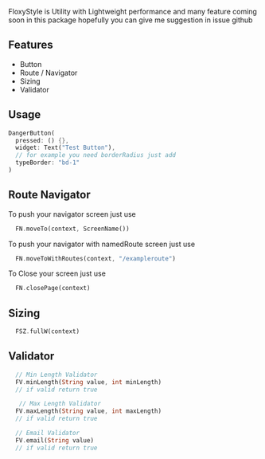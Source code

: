 FloxyStyle is Utility with Lightweight performance and many feature coming soon in this package
hopefully you can give me suggestion in issue github

## Features

- Button
- Route / Navigator
- Sizing
- Validator


## Usage

```dart
DangerButton(
  pressed: () {},
  widget: Text("Test Button"),
  // for example you need borderRadius just add
  typeBorder: "bd-1"
)
```
## Route Navigator

To push your navigator screen just use
```dart
  FN.moveTo(context, ScreenName())
```

To push your navigator with namedRoute screen just use
```dart
  FN.moveToWithRoutes(context, "/exampleroute")
```

To Close your screen just use
```dart
  FN.closePage(context)
```

## Sizing

```dart
  FSZ.fullW(context)
```

## Validator

```dart
  // Min Length Validator
  FV.minLength(String value, int minLength)
  // if valid return true

   // Max Length Validator
  FV.maxLength(String value, int maxLength)
  // if valid return true

  // Email Validator
  FV.email(String value)
  // if valid return true
```
